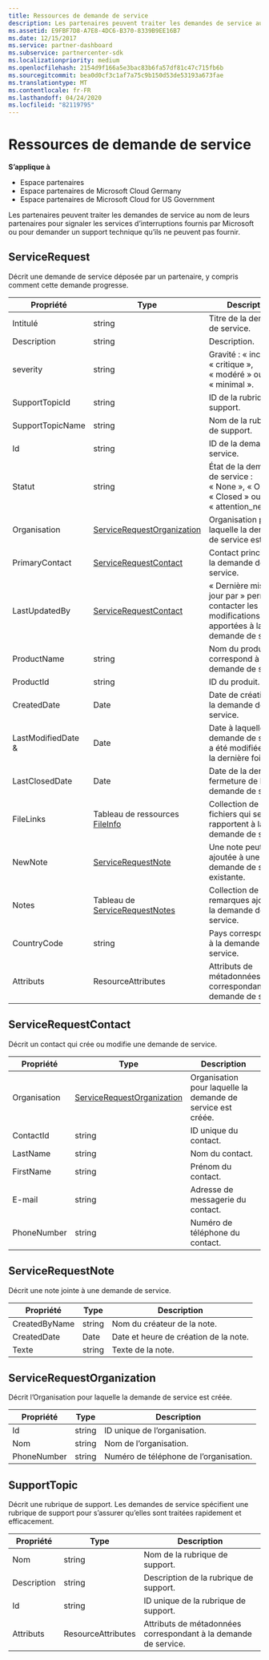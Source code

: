```yaml
---
title: Ressources de demande de service
description: Les partenaires peuvent traiter les demandes de service au nom de leurs partenaires pour signaler les services d’interruptions fournis par Microsoft ou pour demander un support technique qu’ils ne peuvent pas fournir.
ms.assetid: E9FBF7D8-A7E8-4DC6-B370-8339B9EE16B7
ms.date: 12/15/2017
ms.service: partner-dashboard
ms.subservice: partnercenter-sdk
ms.localizationpriority: medium
ms.openlocfilehash: 2154d9f166a5e3bac83b6fa57df81c47c715fb6b
ms.sourcegitcommit: bea0d0cf3c1af7a75c9b150d53de53193a673fae
ms.translationtype: MT
ms.contentlocale: fr-FR
ms.lasthandoff: 04/24/2020
ms.locfileid: "82119795"
---
```

# <a name="service-request-resources"></a>Ressources de demande de service

**S’applique à**

- Espace partenaires
- Espace partenaires de Microsoft Cloud Germany
- Espace partenaires de Microsoft Cloud for US Government

Les partenaires peuvent traiter les demandes de service au nom de leurs partenaires pour signaler les services d’interruptions fournis par Microsoft ou pour demander un support technique qu’ils ne peuvent pas fournir.

## <a name="servicerequest"></a>ServiceRequest

Décrit une demande de service déposée par un partenaire, y compris comment cette demande progresse.

| Propriété         | Type                                                          | Description                                                                          |
|------------------|---------------------------------------------------------------|--------------------------------------------------------------------------------------|
| Intitulé            | string                                                        | Titre de la demande de service.                                                           |
| Description      | string                                                        | Description.                                                                     |
| severity         | string                                                        | Gravité : « inconnu », « critique », « modéré » ou « minimal ».                       |
| SupportTopicId   | string                                                        | ID de la rubrique de support.                                                         |
| SupportTopicName | string                                                        | Nom de la rubrique de support.                                                       |
| Id               | string                                                        | ID de la demande de service.                                                       |
| Statut           | string                                                        | État de la demande de service : « None », « Open », « Closed » ou « attention\_needed ». |
| Organisation     | [ServiceRequestOrganization](#servicerequestorganization)     | Organisation pour laquelle la demande de service est créée.                               |
| PrimaryContact   | [ServiceRequestContact](#servicerequestcontact)               | Contact principal sur la demande de service.                                              |
| LastUpdatedBy    | [ServiceRequestContact](#servicerequestcontact)               | « Dernière mise à jour par » permet de contacter les modifications apportées à la demande de service.                        |
| ProductName      | string                                                        | Nom du produit qui correspond à la demande de service.                     |
| ProductId        | string                                                        | ID du produit.                                                               |
| CreatedDate      | Date                                                          | Date de création de la demande de service.                                          |
| LastModifiedDate & | Date                                                          | Date à laquelle la demande de service a été modifiée pour la dernière fois.                                 |
| LastClosedDate   | Date                                                          | Date de la dernière fermeture de la demande de service.                                   |
| FileLinks        | Tableau de ressources [FileInfo](utility-resources.md#fileinfo) | Collection de liens de fichiers qui se rapportent à la demande de service.                    |
| NewNote          | [ServiceRequestNote](#servicerequestnote)                     | Une note peut être ajoutée à une demande de service existante.                                  |
| Notes            | Tableau de [ServiceRequestNotes](#servicerequestnote)           | Collection de remarques ajoutées à la demande de service.                                  |
| CountryCode      | string                                                        | Pays correspondant à la demande de service.                                    |
| Attributs       | ResourceAttributes                                            | Attributs de métadonnées correspondant à la demande de service.                        |

## <a name="servicerequestcontact"></a>ServiceRequestContact

Décrit un contact qui crée ou modifie une demande de service.

| Propriété     | Type                                                      | Description                                            |
|--------------|-----------------------------------------------------------|--------------------------------------------------------|
| Organisation | [ServiceRequestOrganization](#servicerequestorganization) | Organisation pour laquelle la demande de service est créée. |
| ContactId    | string                                                    | ID unique du contact.                               |
| LastName     | string                                                    | Nom du contact.                          |
| FirstName    | string                                                    | Prénom du contact.                         |
| E-mail        | string                                                    | Adresse de messagerie du contact.                              |
| PhoneNumber  | string                                                    | Numéro de téléphone du contact.                       |

## <a name="servicerequestnote"></a>ServiceRequestNote

Décrit une note jointe à une demande de service.

| Propriété      | Type   | Description                                  |
|---------------|--------|----------------------------------------------|
| CreatedByName | string | Nom du créateur de la note.         |
| CreatedDate   | Date   | Date et heure de création de la note. |
| Texte          | string | Texte de la note.                        |

## <a name="servicerequestorganization"></a>ServiceRequestOrganization

Décrit l’Organisation pour laquelle la demande de service est créée.

| Propriété    | Type   | Description                           |
|-------------|--------|---------------------------------------|
| Id          | string | ID unique de l’organisation.    |
| Nom        | string | Nom de l’organisation.         |
| PhoneNumber | string | Numéro de téléphone de l’organisation. |

## <a name="supporttopic"></a>SupportTopic

Décrit une rubrique de support. Les demandes de service spécifient une rubrique de support pour s’assurer qu’elles sont traitées rapidement et efficacement.

| Propriété    | Type               | Description                                                   |
|-------------|--------------------|---------------------------------------------------------------|
| Nom        | string             | Nom de la rubrique de support.                                |
| Description | string             | Description de la rubrique de support.                         |
| Id          | string             | ID unique de la rubrique de support.                           |
| Attributs  | ResourceAttributes | Attributs de métadonnées correspondant à la demande de service. |

